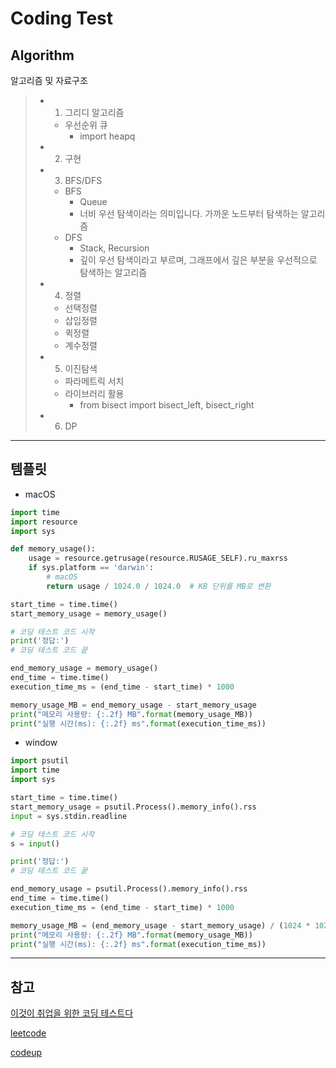 # Coding Test

## Algorithm

알고리즘 및 자료구조

> - 1. 그리디 알고리즘
>   - 우선순위 큐
>     - import heapq
>
> - 2. 구현
>
> - 3. BFS/DFS
>   - BFS
>     - Queue
>     - 너비 우선 탐색이라는 의미입니다. 가까운 노드부터 탐색하는 알고리즘
>   - DFS
>     - Stack, Recursion
>     - 깊이 우선 탐색이라고 부르며, 그래프에서 깊은 부분을 우선적으로 탐색하는 알고리즘
> 
> - 4. 정렬
>   - 선택정렬
>   - 삽입정렬
>   - 퀵정렬
>   - 계수정렬
>
> - 5. 이진탐색
>   - 파라메트릭 서치
>   - 라이브러리 활용
>     - from bisect import bisect_left, bisect_right
> 
> - 6. DP

---

## 템플릿

- macOS

```python
import time
import resource
import sys

def memory_usage():
    usage = resource.getrusage(resource.RUSAGE_SELF).ru_maxrss
    if sys.platform == 'darwin':
        # macOS
        return usage / 1024.0 / 1024.0  # KB 단위를 MB로 변환

start_time = time.time()
start_memory_usage = memory_usage()

# 코딩 테스트 코드 시작
print('정답:')
# 코딩 테스트 코드 끝

end_memory_usage = memory_usage()
end_time = time.time()
execution_time_ms = (end_time - start_time) * 1000

memory_usage_MB = end_memory_usage - start_memory_usage
print("메모리 사용량: {:.2f} MB".format(memory_usage_MB))
print("실행 시간(ms): {:.2f} ms".format(execution_time_ms))
```

- window

```python
import psutil
import time
import sys

start_time = time.time()
start_memory_usage = psutil.Process().memory_info().rss
input = sys.stdin.readline

# 코딩 테스트 코드 시작
s = input()

print('정답:')
# 코딩 테스트 코드 끝

end_memory_usage = psutil.Process().memory_info().rss
end_time = time.time()
execution_time_ms = (end_time - start_time) * 1000

memory_usage_MB = (end_memory_usage - start_memory_usage) / (1024 * 1024)
print("메모리 사용량: {:.2f} MB".format(memory_usage_MB))
print("실행 시간(ms): {:.2f} ms".format(execution_time_ms))
```

---

## 참고

[이것이 취업을 위한 코딩 테스트다](https://github.com/ndb796/python-for-coding-test)

[leetcode](https://leetcode.com/)

[codeup](https://codeup.kr/problemsetsol.php?psid=33)

